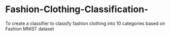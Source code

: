# Fashion-Clothing-Classification-
To create a classifier to classify fashion clothing into 10 categories based on Fashion MNIST dataset
